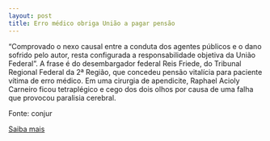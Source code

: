```yaml
---
layout: post
title: Erro médico obriga União a pagar pensão
---
```

<p>“Comprovado o nexo causal entre a conduta dos agentes públicos e o dano sofrido pelo autor, resta configurada a responsabilidade objetiva da União Federal”. A frase é do desembargador federal Reis Friede, do Tribunal Regional Federal da 2ª Região, que concedeu pensão vitalícia para paciente vítima de erro médico. Em uma cirurgia de apendicite, Raphael Acioly Carneiro ficou tetraplégico e cego dos dois olhos por causa de uma falha que provocou paralisia cerebral.</p><p>Fonte: conjur</p><p><a href="http://www.conjur.com.br/2009-mar-16/justica-obriga-uniao-pagar-pensao-vitalicia-erro-medico" target="_blank">Saiba mais </a></p>
